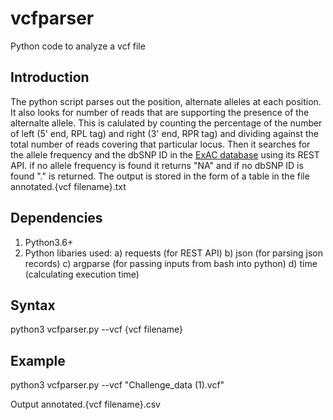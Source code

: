 # vcfparser
Python code to analyze a vcf file

## Introduction

The python script parses out the position, alternate alleles at each position. It also looks for number of reads that are supporting the presence of the alternalte allele. This is calulated by counting the percentage of the number of left (5' end, RPL tag) and right (3' end, RPR tag) and dividing against the total number of reads covering that particular locus. Then it searches for the allele frequency and the dbSNP ID in the [ExAC database](http://exac.hms.harvard.edu/) using its REST API. if no allele frequency is found it returns "NA" and if no dbSNP ID is found "." is returned. The output is stored in the form of a table in the file annotated.{vcf filename}.txt

## Dependencies
1) Python3.6+
2) Python libaries used:
   a) requests (for REST API)
   b) json (for parsing json records)
   c) argparse (for passing inputs from bash into python)
   d) time (calculating execution time)

## Syntax
python3 vcfparser.py --vcf {vcf filename}

## Example
python3 vcfparser.py --vcf "Challenge_data (1).vcf"

Output
annotated.{vcf filename}.csv
